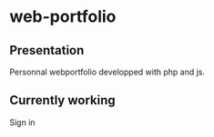 web-portfolio
=============

## Presentation
Personnal webportfolio developped with php and js.

## Currently working
Sign in
